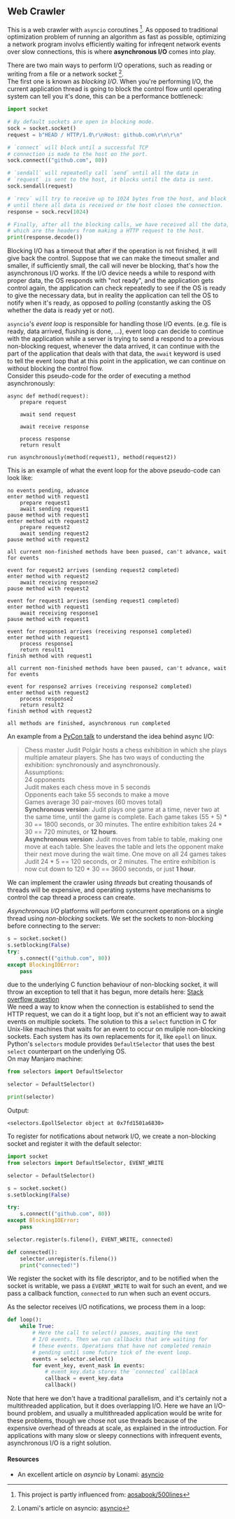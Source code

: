 ## Web Crawler 

This is a web crawler with `asyncio` coroutines [^1]. As opposed to traditional optimization problem of 
running an algorithm as fast as possible, optimizing a network program involvs efficiently waiting 
for infreqent network events over slow connections, this is where **asynchronous I/O** comes into play.

There are two main ways to perform I/O operations, such as reading or writing from a file or a network socket [^2].\
The first one is known as *blocking I/O*. When you're performing I/O, the current application thread is going 
to block the control flow until operating system can tell you it's done, this can be a performance bottleneck:

```Python
import socket

# By default sockets are open in blocking mode.
sock = socket.socket()
request = b"HEAD / HTTP/1.0\r\nHost: github.com\r\n\r\n"

# `connect` will block until a successful TCP 
# connection is made to the host on the port.
sock.connect(("github.com", 80))

# `sendall` will repeatedly call `send` until all the data in 
# `request` is sent to the host, it blocks until the data is sent.
sock.sendall(request)

# `recv` will try to receive up to 1024 bytes from the host, and block 
# until there all data is received or the host closes the connection.
response = sock.recv(1024)

# Finally, after all the blocking calls, we have received all the data,
# which are the headers from making a HTTP request to the host.
print(response.decode())
```

Blocking I/O has a timeout that after if the operation is not finished, it will give back the control.
Suppose that we can make the timeout smaller and smaller, if sufficiently small, the call will never be
blocking, that's how the asynchronous I/O works. If the I/O device needs a while to respond with proper 
data, the OS responds with "not ready", and the application gets control again, the application can check
repeatedly to see if the OS is ready to give the necessary data, but in reality the application can tell 
the OS to notify when it's ready, as opposed to *polling* (constantly asking the OS whether the data is 
ready yet or not).

`asyncio`'s *event loop* is responsible for handling those I/O events. (e.g. file is ready, data arrived, 
flushing is done, ...), event loop can decide to continue with the application while a server is trying to 
send a respond to a previous non-blocking request, whenever the data arrived, it can continue with the part
of the application that deals with that data, the `await` keyword is used to tell the event loop that at this 
point in the application, we can continue on without blocking the control flow.\
Consider this pseudo-code for the order of executing a method asynchronously:

```
async def method(request):
    prepare request
    
    await send request

    await receive response

    process response
    return result

run asynchronously(method(request1), method(request2))
```

This is an example of what the event loop for the above pseudo-code can look like:

```
no events pending, advance
enter method with request1
    prepare request1
    await sending request1
pause method with request1
enter method with request2
    prepare request2
    await sending request2
pause method with request2

all current non-finished methods have been puased, can't advance, wait for events

event for request2 arrives (sending request2 completed)
enter method with request2
    await receiving response2
pause method with request2

event for request1 arrives (sending request1 completed)
enter method with request1
    await receiving response1
pause method with request1

event for response1 arrives (receiving response1 completed)
enter method with request1
    process response1
    return result1
finish method with request1

all current non-finished methods have been paused, can't advance, wait for events

event for response2 arrives (receiving response2 completed)
enter method with request2
    process response2
    return result2
finish method with request2

all methods are finished, asynchronous run completed
```

An example from a [PyCon talk](https://youtu.be/iG6fr81xHKA?t=4m29s) to understand the idea behind async I/O:

> Chess master Judit Polgár hosts a chess exhibition in which she plays multiple amateur players. 
    She has two ways of conducting the exhibition: synchronously and asynchronously.\
    Assumptions:\
    24 opponents\
    Judit makes each chess move in 5 seconds\
    Opponents each take 55 seconds to make a move\
    Games average 30 pair-moves (60 moves total)\
    **Synchronous version**: Judit plays one game at a time, never two at the same time, 
    until the game is complete. Each game takes (55 + 5) * 30 == 1800 seconds, or 30 minutes. 
    The entire exhibition takes 24 * 30 == 720 minutes, or **12 hours**.\
    **Asynchronous version**: Judit moves from table to table, making one move at each table. 
    She leaves the table and lets the opponent make their next move during the wait time. 
    One move on all 24 games takes Judit 24 * 5 == 120 seconds, or 2 minutes. 
    The entire exhibition is now cut down to 120 * 30 == 3600 seconds, or just **1 hour**.

We can implement the crawler using *threads* but creating thousands of threads will be expensive, and 
operating systems have mechanisms to control the cap thread a process can create.

*Asynchronous I/O* platforms will perform concurrent operations on a single thread using *non-blocking*
sockets. We set the sockets to non-blocking before connecting to the server:

```Python
s = socket.socket()
s.setblocking(False)
try:
    s.connect(("github.com", 80))
except BlockingIOError:
    pass
```

due to the underlying C function behaviour of non-blocking socket, it will throw an exception to tell
that it has begun, more details here: [Stack overflow question](https://stackoverflow.com/questions/11647046/non-blocking-socket-error-is-always)\
We need a way to know when the connection is established to send the HTTP request, we can do it a tight loop, 
but it's not an efficient way to await events on multiple sockets. The solution to this a `select` function 
in C for Unix-like machines that waits for an event to occur on muliple non-blocking sockets. Each system 
has its own replacements for it, like `epoll` on linux. Python's `selectors` module provides `DefaultSelector`
that uses the best `select` counterpart on the underlying OS.\
On may Manjaro machine:

```Python
from selectors import DefaultSelector

selector = DefaultSelector()

print(selector)
```
Output:

`<selectors.EpollSelector object at 0x7fd1501a6830>`

To register for notifications about network I/O, we create a non-blocking socket and register it with 
the default selector:

```Python
import socket
from selectors import DefaultSelector, EVENT_WRITE

selector = DefaultSelector()

s = socket.socket()
s.setblocking(False)

try:
    s.connect(("github.com", 80))
except BlockingIOError:
    pass

selector.register(s.fileno(), EVENT_WRITE, connected)

def connected():
    selector.unregister(s.fileno())
    print("connected!")
```

We register the socket with its file descriptor, and to be notified when the socket is writable, 
we pass a `EVERNT_WRITE` to wait for such an event, and we pass a callback function, `connected` 
to run when such an event occurs.

As the selector receives I/O notifications, we process them in a loop:

```Python
def loop():
    while True:
        # Here the call to select() pauses, awaiting the next
        # I/O events. Then we run callbacks that are waiting for
        # these events. Operations that have not completed remain
        # pending until some future tick of the event loop.
        events = selector.select()
        for event_key, event_mask in events:
            # event_key.data stores the `connected` callblack
            callback = event_key.data
            callback()
```
Note that here we don't have a traditional parallelism, and it's certainly not a multithreaded application, 
but it does overlapping I/O. Here we have an I/O-bound problem, and usually a multithreaded application would 
be write for these problems, though we chose not use threads because of the expensive overhead of threads at 
scale, as explained in the introduction. For applications with many slow or sleepy connections with infrequent 
events, asynchronous I/O is a right solution.


#### Resources

- An excellent article on *asyncio* by Lonami: [asyncio](https://lonami.dev/blog/asyncio/)


[^1]: This project is partly influenced from: [aosabook/500lines](https://github.com/aosabook/500lines/tree/master/crawler)
[^2]: Lonami's article on asyncio: [asyncio](https://lonami.dev/blog/asyncio/)

